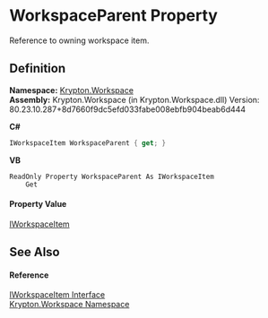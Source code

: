 # WorkspaceParent Property


Reference to owning workspace item.



## Definition
**Namespace:** <a href="0dbf488f-9676-a1e5-a949-1b4bcea03d52.md">Krypton.Workspace</a>  
**Assembly:** Krypton.Workspace (in Krypton.Workspace.dll) Version: 80.23.10.287+8d7660f9dc5efd033fabe008ebfb904beab6d444

**C#**
``` C#
IWorkspaceItem WorkspaceParent { get; }
```
**VB**
``` VB
ReadOnly Property WorkspaceParent As IWorkspaceItem
	Get
```



#### Property Value
<a href="221a6e11-27c9-1bc0-0ade-ab23384ff077.md">IWorkspaceItem</a>

## See Also


#### Reference
<a href="221a6e11-27c9-1bc0-0ade-ab23384ff077.md">IWorkspaceItem Interface</a>  
<a href="0dbf488f-9676-a1e5-a949-1b4bcea03d52.md">Krypton.Workspace Namespace</a>  
